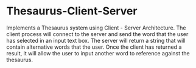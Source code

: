 # Thesaurus-Client-Server
Implements a Thesaurus system using Client - Server Architecture.
The client process will connect to the server and send the word that the user has selected in an input text box. 
The server will return a string that will contain alternative words that the user. 
Once the client has returned a result, it will allow the user to input another word to reference against the thesaurus.
